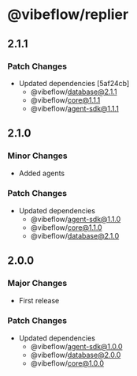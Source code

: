 # @vibeflow/replier

## 2.1.1

### Patch Changes

- Updated dependencies [5af24cb]
  - @vibeflow/database@2.1.1
  - @vibeflow/core@1.1.1
  - @vibeflow/agent-sdk@1.1.1

## 2.1.0

### Minor Changes

- Added agents

### Patch Changes

- Updated dependencies
  - @vibeflow/agent-sdk@1.1.0
  - @vibeflow/core@1.1.0
  - @vibeflow/database@2.1.0

## 2.0.0

### Major Changes

- First release

### Patch Changes

- Updated dependencies
  - @vibeflow/agent-sdk@1.0.0
  - @vibeflow/database@2.0.0
  - @vibeflow/core@1.0.0
